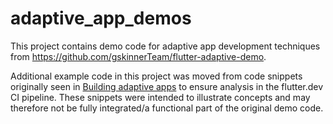 # adaptive_app_demos

This project contains demo code for adaptive app development techniques from
https://github.com/gskinnerTeam/flutter-adaptive-demo.

Additional example code in this project was moved from
code snippets originally seen in
[Building adaptive apps](https://docs.flutter.dev/ui/layout/responsive/building-adaptive-apps)
to ensure analysis in the flutter.dev CI pipeline.
These snippets were intended to illustrate concepts and may
therefore not be fully integrated/a functional part of the original demo code.
